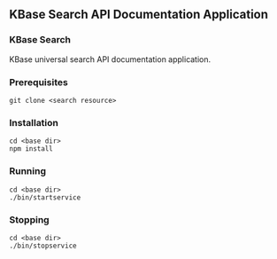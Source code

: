 ## KBase Search API Documentation Application

### KBase Search

KBase universal search API documentation application.

### Prerequisites

	git clone <search resource>

### Installation

    cd <base dir>
    npm install 

### Running

    cd <base dir>
    ./bin/startservice

### Stopping

    cd <base dir>
    ./bin/stopservice


